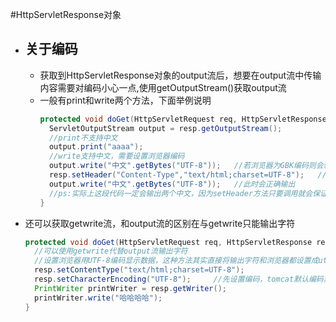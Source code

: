#HttpServletResponse对象
 - ## 关于编码
   - 获取到HttpServletResponse对象的output流后，想要在output流中传输内容需要对编码小心一点,使用getOutputStream()获取output流
   - 一般有print和write两个方法，下面举例说明
     ```java
     protected void doGet(HttpServletRequest req, HttpServletResponse resp) throws ServletException, IOException {
       ServletOutputStream output = resp.getOutputStream();
       //print不支持中文
       output.print("aaaa");
       //write支持中文，需要设置浏览器编码
       output.write("中文".getBytes("UTF-8"));   //若浏览器为GBK编码则会输出乱码
       resp.setHeader("Content-Type","text/html;charset=UTF-8");   //设置浏览器编码
       output.write("中文".getBytes("UTF-8"));   //此时会正确输出
       //ps:实际上这段代码一定会输出两个中文，因为setHeader方法只要调用就会保证所有输出编码统一，即便在调用它之前有输出，编码也会正确
     }
     ```
       
  - 还可以获取getwrite流，和output流的区别在与getwrite只能输出字符
      
     ```java
     protected void doGet(HttpServletRequest req, HttpServletResponse resp) throws ServletException, IOException {
       //可以使用getwrite代替output流输出字符
       //设置浏览器用UTF-8编码显示数据，这种方法其实直接将输出字符和浏览器都设置成utf-8了
       resp.setContentType("text/html;charset=UTF-8");
       resp.setCharacterEncoding("UTF-8");     //先设置编码，tomcat默认编码非utf-8
       PrintWriter printWriter = resp.getWriter();
       printWriter.write("哈哈哈哈");
     }
     ```
